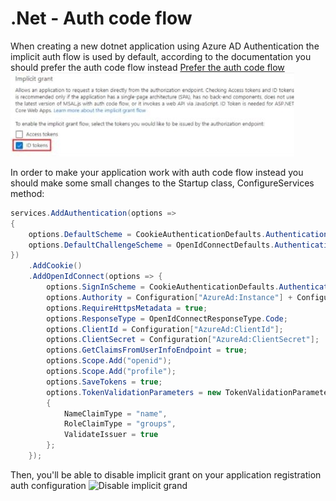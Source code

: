# .Net - Auth code flow 

When creating a new dotnet application using Azure AD Authentication the implicit auth flow is used by default, according to the documentation you should prefer the auth code flow instead [Prefer the auth code flow](https://docs.microsoft.com/en-us/azure/active-directory/develop/v2-oauth2-implicit-grant-flow#prefer-the-auth-code-flow) 
![By default Implicit Grant is preferred](https://raw.githubusercontent.com/juligu/authcodenetcore/master/doc/images/implicitG1.jpg)

In order to make your application work with auth code flow instead you should make some small changes to the Startup class, ConfigureServices method:
```c#
services.AddAuthentication(options =>
{
    options.DefaultScheme = CookieAuthenticationDefaults.AuthenticationScheme;
    options.DefaultChallengeScheme = OpenIdConnectDefaults.AuthenticationScheme;
})
    .AddCookie()
    .AddOpenIdConnect(options => {
        options.SignInScheme = CookieAuthenticationDefaults.AuthenticationScheme;
        options.Authority = Configuration["AzureAd:Instance"] + Configuration["AzureAd:TenantId"];
        options.RequireHttpsMetadata = true;
        options.ResponseType = OpenIdConnectResponseType.Code;
        options.ClientId = Configuration["AzureAd:ClientId"];
        options.ClientSecret = Configuration["AzureAd:ClientSecret"];
        options.GetClaimsFromUserInfoEndpoint = true;
        options.Scope.Add("openid");
        options.Scope.Add("profile");
        options.SaveTokens = true;
        options.TokenValidationParameters = new TokenValidationParameters
        {
            NameClaimType = "name",
            RoleClaimType = "groups",
            ValidateIssuer = true
        };
    });
```

Then, you'll be able to disable implicit grant on your application registration auth configuration
![Disable implicit grand](https://raw.githubusercontent.com/juligu/authcodenetcore/master/doc/images/implicitG2.jpg)

